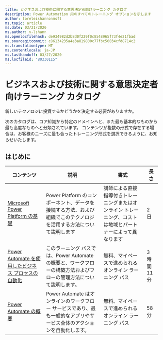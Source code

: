 ```yaml
---
title: ビジネスおよび技術に関する意思決定者向けラーニング カタログ
description: Power Automation 用のすべてのトレーニング オプションを示します
author: loreleishannonmsft
ms.topic: article
ms.date: 03/21/2020
ms.author: v-lshann
ms.openlocfilehash: de934982d2b8d0f229f0c8548965f73f4e21fbad
ms.sourcegitcommit: c86134235a4e3a819800c77fbc50034cfd8714c2
ms.translationtype: HT
ms.contentlocale: ja-JP
ms.lasthandoff: 03/27/2020
ms.locfileid: "80330115"
---
```

# <a name="business-and-technical-decision-makers-learning-catalog"></a>ビジネスおよび技術に関する意思決定者向けラーニング カタログ

新しいテクノロジに投資するかどうかを決定する必要がありますか。 

次のカタログは、コア知識から特定のドメインへと、また最も基本的なものから最も高度なものへと分類されています。 コンテンツが複数の形式で存在する場合は、お客様のニーズに最も合ったトレーニング形式を選択できるように、お知らせいたします。 

## <a name="get-started"></a>はじめに<a name="get-started"></a>
|コンテンツ  |説明 | 書式  | 長さ   |
|-----------------------------------------------------------------------------------------------------------------------------|------------------------------------------------------------------------------------------------------------------------|--------------------------------------------------------------------------------|--------------------|
| [Microsoft Power Platform の基礎](https://docs.microsoft.com/learn/certifications/courses/pl-900t00)                  | Power Platform のコンポーネント、データを接続する方法、および組織でこのテクノロジを活用する方法について説明します | 講師による直接指導付きトレーニングまたはオンライン トレーニング、コストは地域とパートナーによって異なります | 2 日             |
| [Power Automate を使用したビジネス プロセスの自動化](https://docs.microsoft.com/learn/paths/automate-process-power-automate/) | このラーニング パスでは、Power Automate の概要と、ワークフローの構築方法およびフローの管理方法について説明します。  | 無料、マイペースで進められるオンライン ラーニング パス                                          | 3 時間 11 分 |
| [Power Automate の概要](https://docs.microsoft.com/learn/modules/get-started-flows/)                              | Power Automate はオンラインのワークフロー サービスであり、最も一般的なアプリやサービス全体のアクションを自動化します。          | 無料、マイペースで進められるオンライン ラーニング パス                                          | 58 分         |
